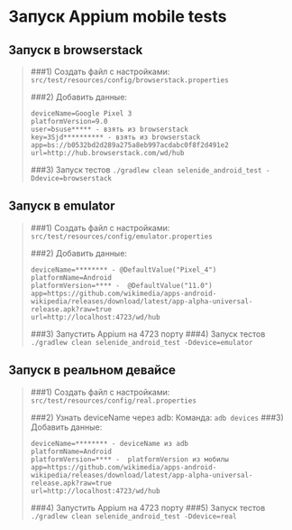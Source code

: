 # Запуск Appium mobile tests

## Запуск в browserstack
>###1) Создать файл с настройками: 
> ```src/test/resources/config/browserstack.properties```
>
>###2) Добавить данные:
>```
>deviceName=Google Pixel 3
>platformVersion=9.0
>user=bsuse***** - взять из browserstack
>key=3Sjd********** - взять из browserstack
>app=bs://b0532bd2d289a275a8eb997acdabc0f8f2d491e2
>url=http://hub.browserstack.com/wd/hub
>```
>###3) Запуск тестов
> ```./gradlew clean selenide_android_test -Ddevice=browserstack```
>

## Запуск в emulator
>###1) Создать файл с настройками:
> ```src/test/resources/config/emulator.properties```
>
>###2) Добавить данные:
>```
>deviceName=******** - @DefaultValue("Pixel_4")
>platformName=Android
>platformVersion=**** -  @DefaultValue("11.0")
>app=https://github.com/wikimedia/apps-android-wikipedia/releases/download/latest/app-alpha-universal-release.apk?raw=true
>url=http://localhost:4723/wd/hub
>```
>###3) Запустить Appium на 4723 порту
>###4) Запуск тестов
> ```./gradlew clean selenide_android_test -Ddevice=emulator```
>

## Запуск в реальном девайсе
>###1) Создать файл с настройками:
> ```src/test/resources/config/real.properties```
>
>###2) Узнать deviceName через adb: 
>Команда: ```adb devices```
>###3) Добавить данные:
>```
>deviceName=******** - deviceName из adb
>platformName=Android
>platformVersion=**** -  platformVersion из мобилы
>app=https://github.com/wikimedia/apps-android-wikipedia/releases/download/latest/app-alpha-universal-release.apk?raw=true
>url=http://localhost:4723/wd/hub
>```
>###4) Запустить Appium на 4723 порту
>###5) Запуск тестов
> ```./gradlew clean selenide_android_test -Ddevice=real```
>  
